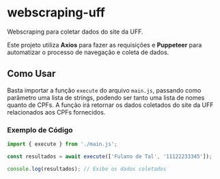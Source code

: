 # webscraping-uff

Webscraping para coletar dados do site da UFF.

Este projeto utiliza **Axios** para fazer as requisições e **Puppeteer** para automatizar o processo de navegação e coleta de dados.

## Como Usar

Basta importar a função `execute` do arquivo `main.js`, passando como parâmetro uma lista de strings, podendo ser tanto uma lista de nomes quanto de CPFs. A função irá retornar os dados coletados do site da UFF relacionados aos CPFs fornecidos.

### Exemplo de Código

```javascript
import { execute } from './main.js';

const resultados = await execute(['Fulano de Tal', '11122233345']);

console.log(resultados); // Exibe os dados coletados

